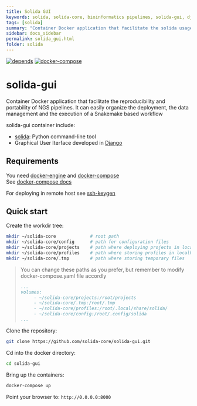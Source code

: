 ```yaml
---
title: Solida GUI
keywords: solida, solida-core, bioinformatics pipelines, solida-gui, django, docker
tags: [solida]
summary: "Container Docker application that facilitate the solida usage, via a friendly GUI"
sidebar: docs_sidebar
permalink: solida_gui.html
folder: solida
---
```


[![depends](https://img.shields.io/badge/depends%20from-docker-brightgreen.svg)](https://docs.docker.com/engine/installation/)
[![docker-compose](https://img.shields.io/badge/docker_compose-brightgreen.svg)](https://docs.docker.com/compose/installation/)

# solida-gui

Container Docker application that facilitate the reproducibility and portability of NGS pipelines.
It can easily organize the deployment, the data management and the execution 
of a Snakemake based workflow

solida-gui container include:
- [solida](https://github.com/solida-core/solida): Python command-line tool 
- Graphical User Iterface developed in [Django](https://www.djangoproject.com/)


## Requirements

You need [docker-engine](https://docs.docker.com/engine/installation/) 
and [docker-compose](https://docs.docker.com/compose/install/)  
See [docker-compose docs](https://docs.docker.com/compose/reference/overview/)

For deploying in remote host see [ssh-keygen](https://www.ssh.com/ssh/keygen/)

## Quick start

Create the workdir tree:
```bash
mkdir ~/solida-core             # root path 
mkdir ~/solida-core/config      # path for configuration files
mkdir ~/solida-core/projects    # path where deploying projects in localhost
mkdir ~/solida-core/profiles    # path where storing profiles in localhost
mkdir ~/solida-core/.tmp        # path where storing temporary files 
```

> You can change these paths as you prefer, but remember to modify docker-compose.yaml file accordly
> ```yaml
> ...
> volumes:
>      - ~/solida-core/projects:/root/projects
>      - ~/solida-core/.tmp:/root/.tmp
>      - ~/solida-core/profiles:/root/.local/share/solida/
>      - ~/solida-core/config:/root/.config/solida
> ...
> ```

Clone the repository:  
```bash
git clone https://github.com/solida-core/solida-gui.git
```

Cd into the docker directory:  
```bash
cd solida-gui
```
Bring up the containers:  
```bash
docker-compose up
```

Point your browser to: 
`http://0.0.0.0:8000` 

